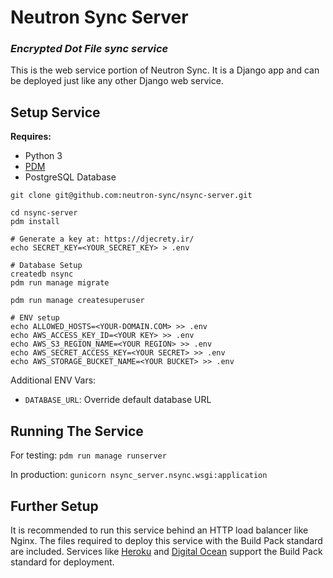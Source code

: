 # Neutron Sync Server

### *Encrypted Dot File sync service*

This is the web service portion of Neutron Sync. It is a Django app and can be deployed just like any other Django web service.

## Setup Service

**Requires:**

- Python 3
- [PDM](https://pdm.fming.dev/)
- PostgreSQL Database

```
git clone git@github.com:neutron-sync/nsync-server.git

cd nsync-server
pdm install

# Generate a key at: https://djecrety.ir/
echo SECRET_KEY=<YOUR_SECRET_KEY> > .env

# Database Setup
createdb nsync
pdm run manage migrate

pdm run manage createsuperuser

# ENV setup
echo ALLOWED_HOSTS=<YOUR-DOMAIN.COM> >> .env
echo AWS_ACCESS_KEY_ID=<YOUR KEY> >> .env
echo AWS_S3_REGION_NAME=<YOUR REGION> >> .env
echo AWS_SECRET_ACCESS_KEY=<YOUR SECRET> >> .env
echo AWS_STORAGE_BUCKET_NAME=<YOUR BUCKET> >> .env
```

Additional ENV Vars:

- `DATABASE_URL`: Override default database URL

## Running The Service

For testing: `pdm run manage runserver`

In production: `gunicorn nsync_server.nsync.wsgi:application`

## Further Setup

It is recommended to run this service behind an HTTP load balancer like Nginx. The files required to deploy this service with the Build Pack standard are included. Services like [Heroku](https://www.heroku.com/) and [Digital Ocean](https://www.digitalocean.com/) support the Build Pack standard for deployment.
